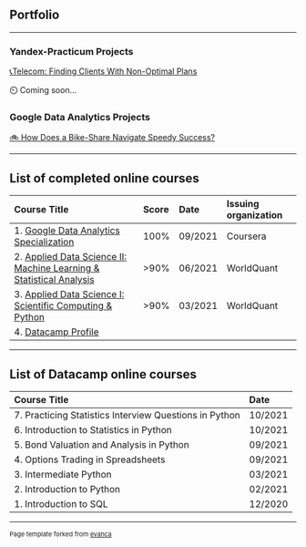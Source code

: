 ## Portfolio

---

### Yandex-Practicum Projects

[📞Telecom: Finding Clients With Non-Optimal Plans](https://github.com/MicSeit/data_projects/tree/main/yandex_practicum/telecom)

⏲️ Coming soon...



### Google Data Analytics Projects

[🚲 How Does a Bike-Share Navigate Speedy Success?](https://github.com/MicSeit/data_projects/tree/main/google_data_analytics/bike_share)


---
## List of completed online courses

| Course Title | Score | Date | Issuing organization | 
| :---------------------- | :---------------------- | :---------------------- | :---------------------- |
| 1. [Google Data Analytics Specialization](https://www.coursera.org/account/accomplishments/specialization/certificate/EMQVCTAN9UXV) | 100% | 09/2021 | Coursera |
| 2. [Applied Data Science II: Machine Learning & Statistical Analysis](https://www.credly.com/badges/6c8af3f0-6377-4544-b172-37a10cd4ea5c?source=linked_in_profile) | >90% | 06/2021 | WorldQuant |
| 3. [Applied Data Science I: Scientific Computing & Python](https://www.credly.com/badges/d08abf0a-ac94-4307-8e34-541f049723ca?source=linked_in_profile) | >90% | 03/2021 | WorldQuant |
| 4. [Datacamp Profile](https://www.datacamp.com/profile/MicSeit) |

---
## List of Datacamp online courses

| Course Title | Date | 
| :---------------------- | :---------------------- |
| 7. Practicing Statistics Interview Questions in Python | 10/2021 |
| 6. Introduction to Statistics in Python | 10/2021 |
| 5. Bond Valuation and Analysis in Python | 09/2021 |
| 4. Options Trading in Spreadsheets | 09/2021 |
| 3. Intermediate Python | 03/2021 |
| 2. Introduction to Python | 02/2021 |
| 1. Introduction to SQL | 12/2020 |



 ---

<p style="font-size:11px">Page template forked from <a href="https://github.com/evanca/quick-portfolio">evanca</a></p>
